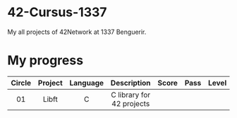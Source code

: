 # 42-Cursus-1337
My all projects of 42Network at 1337 Benguerir.

# My progress
|Circle | Project | Language | Description | Score | Pass | Level |
|:-----:|:-------:|:--------:|:-----------:|:-----:|:----:|:-----:|
|01| Libft | C | C library for 42 projects |
